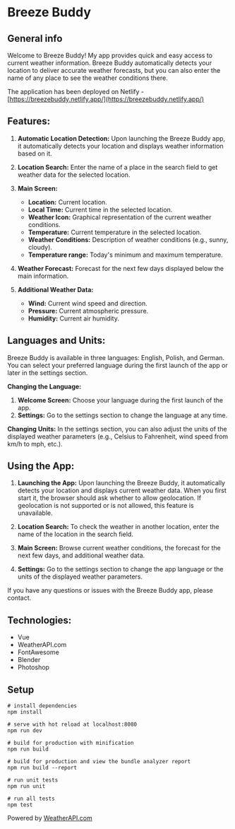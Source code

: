 # Breeze Buddy

## General info

Welcome to Breeze Buddy! My app provides quick and easy access to current weather information.
Breeze Buddy automatically detects your location to deliver accurate weather forecasts, but you can also enter the name of any place to see the weather conditions there.

The application has been deployed on Netlify - [https://breezebuddy.netlify.app/](https://breezebuddy.netlify.app/)

## Features:
1. **Automatic Location Detection:** Upon launching the Breeze Buddy app, it automatically detects your location and displays weather information based on it.

2. **Location Search:** Enter the name of a place in the search field to get weather data for the selected location.

3. **Main Screen:**
   - **Location:** Current location.
   - **Local Time:** Current time in the selected location.
   - **Weather Icon:** Graphical representation of the current weather conditions.
   - **Temperature:** Current temperature in the selected location.
   - **Weather Conditions:** Description of weather conditions (e.g., sunny, cloudy).
   - **Temperature range:** Today's minimum and maximum temperature.

4. **Weather Forecast:** Forecast for the next few days displayed below the main information.

5. **Additional Weather Data:**
   - **Wind:** Current wind speed and direction.
   - **Pressure:** Current atmospheric pressure.
   - **Humidity:** Current air humidity.

## Languages and Units:
Breeze Buddy is available in three languages: English, Polish, and German. 
You can select your preferred language during the first launch of the app or later in the settings section.

**Changing the Language:**
1. **Welcome Screen:** Choose your language during the first launch of the app.
2. **Settings:** Go to the settings section to change the language at any time.

**Changing Units:**
In the settings section, you can also adjust the units of the displayed weather parameters (e.g., Celsius to Fahrenheit, wind speed from km/h to mph, etc.).

## Using the App:
1. **Launching the App:** 
Upon launching the Breeze Buddy, it automatically detects your location and displays current weather data.
When you first start it, the browser should ask whether to allow geolocation.
If geolocation is not supported or is not allowed, this feature is unavailable.

2. **Location Search:** 
To check the weather in another location, enter the name of the location in the search field.

3. **Main Screen:** 
Browse current weather conditions, the forecast for the next few days, and additional weather data.

4. **Settings:** 
Go to the settings section to change the app language or the units of the displayed weather parameters.

If you have any questions or issues with the Breeze Buddy app, please contact.


## Technologies:

- Vue
- WeatherAPI.com
- FontAwesome
- Blender
- Photoshop

## Setup

```
# install dependencies
npm install

# serve with hot reload at localhost:8080
npm run dev

# build for production with minification
npm run build

# build for production and view the bundle analyzer report
npm run build --report

# run unit tests
npm run unit

# run all tests
npm test
```

Powered by <a href="https://www.weatherapi.com/" title="Free Weather API">WeatherAPI.com</a>
